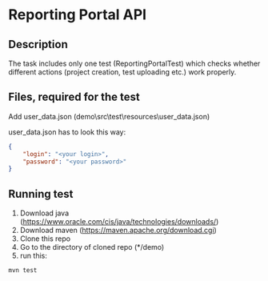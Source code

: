 # Reporting Portal API
## Description
The task includes only one test (ReportingPortalTest) which checks whether different actions (project creation, test uploading etc.) work properly.

## Files, required for the test
Add user_data.json (demo\src\test\resources\user_data.json)

user_data.json has to look this way:
```json
{
    "login": "<your login>",
    "password": "<your password>"
}
```

## Running test
1. Download java (https://www.oracle.com/cis/java/technologies/downloads/)
2. Download maven (https://maven.apache.org/download.cgi)
3. Clone this repo
4. Go to the directory of cloned repo (*/demo)
5. run this:
```bash
mvn test
```